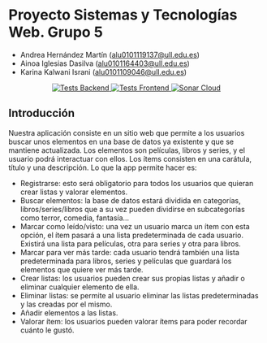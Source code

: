 # Proyecto Sistemas y Tecnologías Web. Grupo 5
- Andrea Hernández Martín (alu0101119137@ull.edu.es)
- Ainoa Iglesias Dasilva (alu0101164403@ull.edu.es)
- Karina Kalwani Israni (alu0101109046@ull.edu.es)  

<p align="center">
    <a href="https://github.com/SyTW2223/E05/actions/workflows/test-backend.js.yml">
        <img alt="Tests Backend" src="https://github.com/SyTW2223/E05/actions/workflows/test-backend.js.yml/badge.svg">
    </a>
    <a href="https://github.com/SyTW2223/E05/actions/workflows/test-frontend.js.yml">
        <img alt="Tests Frontend" src="https://github.com/SyTW2223/E05/actions/workflows/test-frontend.js.yml/badge.svg">
    </a>
    <a href='https://github.com/SyTW2223/E05/actions/workflows/sonarcloud.yml'>
        <img src='https://github.com/SyTW2223/E05/actions/workflows/sonarcloud.yml/badge.svg' alt='Sonar Cloud' />
    </a>
</p>


## Introducción
Nuestra aplicación consiste en un sitio web que permite a los usuarios buscar
unos elementos en una base de datos ya existente y que se mantiene
actualizada. Los elementos son películas, libros y series, y el usuario podrá
interactuar con ellos. Los ítems consisten en una carátula, título y una
descripción.
Lo que la app permite hacer es:
- Registrarse: esto será obligatorio para todos los usuarios que quieran crear
listas y valorar elementos.
- Buscar elementos: la base de datos estará dividida en categorías,
libros/series/libros que a su vez pueden dividirse en subcategorías como
terror, comedia, fantasía...
- Marcar como leído/visto: una vez un usuario marca un ítem con esta
opción, el ítem pasará a una lista predeterminada de cada usuario. Existirá
una lista para películas, otra para series y otra para libros.
- Marcar para ver más tarde: cada usuario tendrá también una lista
predeterminada para libros, series y películas que guardará los elementos
que quiere ver más tarde.
- Crear listas: los usuarios pueden crear sus propias listas y añadir o eliminar
cualquier elemento de ella.
- Eliminar listas: se permite al usuario eliminar las listas predeterminadas y
las creadas por el mismo.
- Añadir elementos a las listas.
- Valorar ítem: los usuarios pueden valorar ítems para poder recordar
cuánto le gustó.
